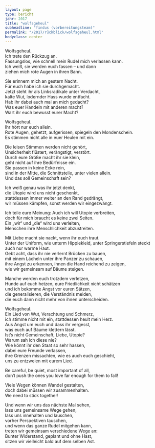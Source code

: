 ```yaml
---
layout: page
type: bericht
jahr: 2017
title: "wolfsgeheul"
subheadline: "findus (vorbereitungsteam)"
permalink: "/2017/rückblick/wolfsgeheul.html"
bodyclass: center
---
```

Wolfsgeheul. <br />
Ich trete den Rückzug an. <br />
Fassungslos, wie schnell mein Rudel mich verlassen kann. <br />
Ich weiß, sie werden euch fassen – und dann <br />
ziehen mich rote Augen in ihren Bann. <br />

Sie erinnern mich an gestern Nacht. <br />
Für euch habe ich sie durchgemacht. <br />
Jetzt steht ihr als Linksradikale unter Verdacht, <br />
kalte Wut, lodernder Hass wurde entfacht.<br />
Hab ihr dabei auch mal an mich gedacht? <br />
Was euer Handeln mit anderen macht? <br />
Wart ihr euch bewusst eurer Macht? <br />

Wolfsgeheul. <br />
Ihr hört nur euch allein. <br />
Rote Augen, gehetzt, aufgerissen, spiegeln den Mondenschein. <br />
Es stimmen nicht alle in euer Heulen mit ein.<br />

Die leisen Stimmen werden nicht gehört, <br />
Unsicherheit flüstert, verängstigt, verstört. <br />
Durch eure Größe macht ihr sie klein, <br />
geht nicht auf ihre Bedürfnisse ein. <br />
Sie passen in keine Ecke rein, <br />
sind in der Mitte, die Schnittstelle, unter vielen allein.<br />
Und das soll Gemeinschaft sein? <br />

Ich weiß genau was ihr jetzt denkt, <br />
die Utopie wird uns nicht geschenkt,<br />
stattdessen immer weiter an den Rand gedrängt, <br />
wir müssen kämpfen, sonst werden wir eingezwängt. <br />

Ich teile eure Meinung: Auch ich will Utopie verbreiten, <br />
doch für mich braucht es keine zwei Seiten. <br />
Ein „wir“ und „die“ wird uns verleiten, <br />
Menschen ihre Menschlichkeit abzustreiten. <br />

Mit Liebe macht sie nackt, wenn ihr euch traut. <br />
Unter der Uniform, wie unterm Hippiekleid, unter Springerstiefeln steckt auch nur warme Haut. <br />
Gebt acht, dass ihr nie verlernt Brücken zu bauen, <br />
mit einem Lächeln unter ihre Panzer zu schauen, <br />
ihre Angst zu erkennen, ihnen die Hand reichend zu zeigen, <br />
wie wir gemeinsam auf Bäume steigen. <br />

Manche werden euch trotzdem verletzen, <br />
Hunde auf euch hetzen, eure Friedlichkeit nicht schätzen <br />
und ich bekomme Angst vor euren Sätzen, <br />
die generalisieren, die Verständnis meiden, <br />
die euch dann nicht mehr von ihnen unterscheiden. <br />

Wolfsgeheul. <br />
Ein Lied von Wut, Verachtung und Schmerz, <br />
ich stimme nicht mit ein, stattdessen heult mein Herz. <br />
Aus Angst um euch und dass ihr vergesst, <br />
was euch auf Bäume klettern lässt. <br />
Ist‘s nicht Gemeinschaft, Liebe, Utopie? <br />
Warum sah ich diese nie? <br />
Wie könnt ihr den Staat so sehr hassen, <br />
dabei eure Freunde verlassen, <br />
ihre Grenzen missachten, wie es auch euch geschieht, <br />
uns zu entzweien mit eurem Lied. <br />

Be careful, be quiet, most important of all, <br />
don‘t push the ones you love far enough for them to fall! <br />

Viele Wegen können Wandel gestalten, <br />
doch dabei müssen wir zusammenhalten. <br />
We need to stick together! <br />

Und wenn wir uns das nächste Mal sehen, <br />
lass uns gemeinsame Wege gehen, <br />
lass uns innehalten und lauschen, <br />
vorher Perspektiven tauschen, <br />
und wenn das ganze Rudel mitgehen kann, <br />
treten wir gemeinsam verschiedene Wege an: <br />
Bunter Widerstand, geplant und ohne Hast, <br />
sitzen wir vielleicht bald auf dem selben Ast. <br />
